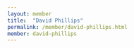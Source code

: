 ```yaml
---
layout: member
title:  "David Phillips"
permalink: /member/david-phillips.html
member: david-phillips
---
```

